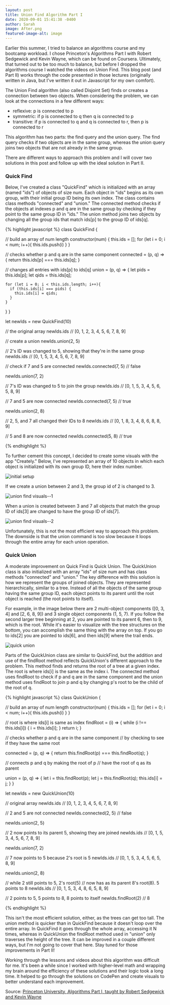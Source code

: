 ```yaml
---
layout: post
title: Union Find Algorithm Part I
date: 2020-09-01 15:41:38 -0400
author: Sarah
image: After.png
featured-image-alt: image
---
```

Earlier this summer, I tried to balance an algorithms course and my bootcamp workload. I chose Princeton's Algorithms Part I with Robert Sedgewick and Kevin Wayne, which can be found on Coursera. Ultimately, that turned out to be too much to balance, but before I dropped the algorithms course I watched the videos on Union Find. This blog post (and Part II) works through the code presented in those lectures (originally written in Java, but I've written it out in Javascript for my own comfort). 

The Union Find algorithm (also called Disjoint Set) finds or creates a connection between two objects. When considering the problem, we can look at the connections in a few different ways:

  - reflexive: p is connected to p 
  - symmetric: if p is connected to q then q is connected to p
  - transitive: if p is connected to q and q is connected to r, then p is connected to r

This algorithm has two parts: the find query and the union query. The find query checks if two objects are in the same group, whereas the union query joins two objects that are not already in the same group. 

There are different ways to approach this problem and I will cover two solutions in this post and follow up with the ideal solution in Part II.

### Quick Find

Below, I've created a class "QuickFind" which is initialized with an array (named "ids") of objects of size num. Each object in "ids" begins as its own group, with their initial group ID being its own index. The class contains class methods "connected" and "union." The connected method checks if the objects at indexes p and q are in the same group by checking if they point to the same group ID in "ids." The union method joins two objects by changing all the group ids that match ids[p] to the group ID of ids[q].

{% highlight javascript %}
class QuickFind {

  // build an array of num length
  constructor(num) {
    this.ids = [];
    for (let i = 0; i < num; i++){
      this.ids.push(i)
    }
  }

  // checks whether p and q are in the same component
  connected = (p, q) => {
    return this.ids[p] === this.ids[q];
  }

  // changes all entries with ids[p] to ids[q]
  union = (p, q) => {
    let pids = this.ids[p];
    let qids = this.ids[q];
    
    for (let i = 0; i < this.ids.length; i++){
      if (this.ids[i] === pids) {
        this.ids[i] = qids;
      }
    }
  }
}

let newIds = new QuickFind(10)

// the original array
newIds.ids
// [0, 1, 2, 3, 4, 5, 6, 7, 8, 9]

// create a union
newIds.union(2, 5)

// 2's ID was changed to 5, showing that they're in the same group
newIds.ids
// [0, 1, 5, 3, 4, 5, 6, 7, 8, 9]

// check if 7 and 5 are connected
newIds.connected(7, 5)
// false

newIds.union(7, 2)

// 7's ID was changed to 5 to join the group
newIds.ids
// [0, 1, 5, 3, 4, 5, 6, 5, 8, 9]

// 7 and 5 are now connected
newIds.connected(7, 5)
// true

newIds.union(2, 8)

// 2, 5, and 7 all changed their IDs to 8 
newIds.ids
// [0, 1, 8, 3, 4, 8, 6, 8, 8, 9]

// 5 and 8 are now connected
newIds.connected(5, 8)
// true

{% endhighlight %}

To further cement this concept, I decided to create some visuals with the app "Creately." Below, I've represented an array of 10 objects in which each object is initialized with its own group ID, here their index number.

![initial setup](/cautious-coder/assets/Initial-Setup.png)

If we create a union between 2 and 3, the group id of 2 is changed to 3.

![union find visuals--1](/cautious-coder/assets/quickunion1.png)

When a union is created between 3 and 7 all objects that match the group ID of ids[3] are changed to have the group ID of ids[7].

![union find visuals--2](/cautious-coder/assets/UnionFindIMg.png)

Unfortunately, this is not the most efficient way to approach this problem. The downside is that the union command is too slow because it loops through the entire array for each union operation. 

### Quick Union

A moderate improvement on Quick Find is Quick Union. The QuickUnion class is also initialized with an array "ids" of size num and has class methods "connected" and "union." The key difference with this solution is how we represent the groups of joined objects. They are represented hierarchically, similar to a tree. Instead of all the objects of the same group having the same group ID, each object points to its parent until the root object is reached (the root points to itself). 

For example, in the image below there are 2 multi-object components ([0, 3, 4] and [2, 6, 8, 9]) and 3 single object components (1, 5, 7). If you follow the second larger tree beginning at 2, you are pointed to its parent 6, then to 9, which is the root. While it's easier to visualize with the tree structures on the bottom, you can accomplish the same thing with the array on top. If you go to ids[2] you are pointed to ids[6], and then ids[9] where the trail ends.

![quick union](/cautious-coder/assets/QuickUnionFinal.png)

Parts of the QuickUnion class are similar to QuickFind, but the addition and use of the findRoot method reflects QuickUnion's different approach to the problem. This method finds and returns the root of a tree at a given index. The root is where ids[i] is the same as the index i. The connected method uses findRoot to check if p and q are in the same component and the union method uses findRoot to join p and q by changing p's root to be the child of the root of q.

{% highlight javascript %}
class QuickUnion {

  // build an array of num length
  constructor(num) {
    this.ids = [];
    for (let i = 0; i < num; i++){
      this.ids.push(i)
    }
  }

  // root is where ids[i] is same as index
  findRoot = (i) => {
    while (i !== this.ids[i]) {
      i = this.ids[i];
    }
    return i;
  }

  // checks whether p and q are in the same component 
  // by checking to see if they have the same root

  connected = (p, q) => {
    return this.findRoot(p) === this.findRoot(q);
  }

  // connects p and q by making the root of p 
  // have the root of q as its parent

  union = (p, q) => {
    let i = this.findRoot(p);
    let j = this.findRoot(q);
    this.ids[i] = j;
  }
}

let newIds = new QuickUnion(10)

// original array
newIds.ids
// [0, 1, 2, 3, 4, 5, 6, 7, 8, 9]

// 2 and 5 are not connected
newIds.connected(2, 5)
// false

newIds.union(2, 5)

// 2 now points to its parent 5, showing they are joined
newIds.ids
// [0, 1, 5, 3, 4, 5, 6, 7, 8, 9]

newIds.union(7, 2)

// 7 now points to 5 because 2's root is 5 
newIds.ids
// [0, 1, 5, 3, 4, 5, 6, 5, 8, 9]

newIds.union(2, 8)

// while 2 still points to 5, 2's root(5) 
// now has as its parent 8's root(8). 5 points to 8
newIds.ids
// [0, 1, 5, 3, 4, 8, 6, 5, 8, 9]

// 2 points to 5, 5 points to 8, 8 points to itself
newIds.findRoot(2)
// 8

{% endhighlight %}

This isn't the most efficient solution, either, as the trees can get too tall. The union method is quicker than in QuickFind because it doesn't loop over the entire array. In QuickFind it goes through the whole array, accessing it N times, whereas in QuickUnion the findRoot method used in "union" only traverses the height of the tree. It can be improved in a couple different ways, but I'm not going to cover that here. Stay tuned for those improvements in Part II!

Working through the lessons and videos about this algorithm was difficult for me. It's been a while since I worked with higher-level math and wrapping my brain around the efficiency of these solutions and their logic took a long time. It helped to go through the solutions on CodePen and create visuals to better understand each improvement.

Source:
[Princeton University, Algorithms Part I, taught by Robert Sedgewick and Kevin Wayne](https://www.coursera.org/learn/algorithms-part1)
